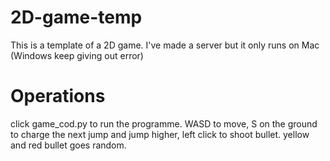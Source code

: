 # 2D-game-temp
This is a template of a 2D game. I've made a server but it only runs on Mac (Windows keep giving out error)
# Operations
click game_cod.py to run the programme.
WASD to move, S on the ground to charge the next jump and jump higher, left click to shoot bullet.
yellow and red bullet goes random.
